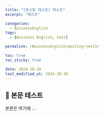 ```yaml
---
title: "[포스팅 테스트] 테스트"
excerpt: "테스트"

categories:
  - BusinessEnglish
tags:
  - [Business English, test]

permalink: /BusinessEnglish/posting-test3/

toc: true
toc_sticky: true

date: 2024-10-20
last_modified_at: 2024-10-20
---
```


## 🦥 본문 테스트

본문은 여기에 ...
